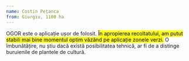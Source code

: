 ```yaml
---
name: Costin Pețanca
from: Giurgiu, 1100 ha
---
```


OGOR este o aplicație ușor de folosit. <mark>În apropierea recoltatului, am putut stabili mai bine momentul optim văzând pe aplicație zonele verzi.</mark> O îmbunătățire, nu știu dacă există posibilitatea tehnică, ar fi de a distinge buruienile de plantele de cultură.